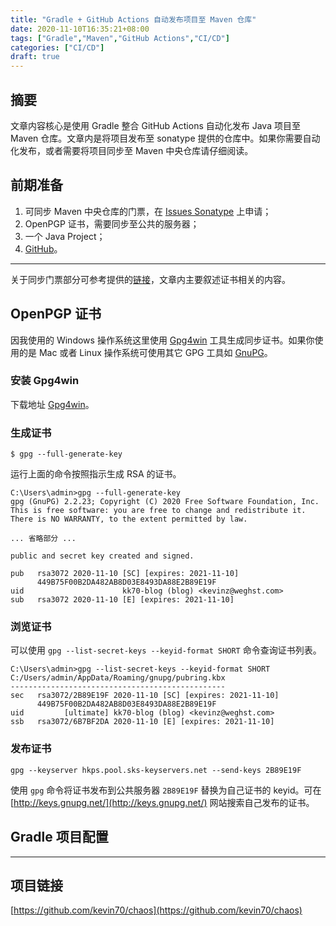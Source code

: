 ```yaml
---
title: "Gradle + GitHub Actions 自动发布项目至 Maven 仓库"
date: 2020-11-10T16:35:21+08:00
tags: ["Gradle","Maven","GitHub Actions","CI/CD"]
categories: ["CI/CD"]
draft: true
---
```


## 摘要
文章内容核心是使用 Gradle 整合 GitHub Actions 自动化发布 Java 项目至 Maven 仓库。文章内是将项目发布至 sonatype 提供的仓库中。如果你需要自动化发布，或者需要将项目同步至 Maven 中央仓库请仔细阅读。

## 前期准备
1. 可同步 Maven 中央仓库的门票，在 [Issues Sonatype](https://issues.sonatype.org/secure/Dashboard.jspa) 上申请；
2. OpenPGP 证书，需要同步至公共的服务器；
3. 一个 Java Project；
4. [GitHub](https://github.com/)。

---

关于同步门票部分可参考提供的[链接](https://central.sonatype.org/pages/producers.html)，文章内主要叙述证书相关的内容。

## OpenPGP 证书
因我使用的 Windows 操作系统这里使用 [Gpg4win](https://www.gpg4win.org/) 工具生成同步证书。如果你使用的是 Mac 或者 Linux 操作系统可使用其它 GPG 工具如 [GnuPG](https://www.gnupg.org/)。

### 安装 Gpg4win
下载地址 [Gpg4win](https://www.gpg4win.org/)。

### 生成证书
```shell
$ gpg --full-generate-key
```

运行上面的命令按照指示生成 RSA 的证书。

```
C:\Users\admin>gpg --full-generate-key
gpg (GnuPG) 2.2.23; Copyright (C) 2020 Free Software Foundation, Inc.
This is free software: you are free to change and redistribute it.
There is NO WARRANTY, to the extent permitted by law.

... 省略部分 ...

public and secret key created and signed.

pub   rsa3072 2020-11-10 [SC] [expires: 2021-11-10]
      449B75F00B2DA482AB8D03E8493DA88E2B89E19F
uid                      kk70-blog (blog) <kevinz@weghst.com>
sub   rsa3072 2020-11-10 [E] [expires: 2021-11-10]
```

### 浏览证书
可以使用 `gpg --list-secret-keys --keyid-format SHORT` 命令查询证书列表。
```
C:\Users\admin>gpg --list-secret-keys --keyid-format SHORT
C:/Users/admin/AppData/Roaming/gnupg/pubring.kbx
------------------------------------------------
sec   rsa3072/2B89E19F 2020-11-10 [SC] [expires: 2021-11-10]
      449B75F00B2DA482AB8D03E8493DA88E2B89E19F
uid         [ultimate] kk70-blog (blog) <kevinz@weghst.com>
ssb   rsa3072/6B7BF2DA 2020-11-10 [E] [expires: 2021-11-10]
```

### 发布证书
```shell
gpg --keyserver hkps.pool.sks-keyservers.net --send-keys 2B89E19F
```
使用 `gpg` 命令将证书发布到公共服务器 `2B89E19F` 替换为自己证书的 keyid。可在 [http://keys.gnupg.net/](http://keys.gnupg.net/) 网站搜索自己发布的证书。

## Gradle 项目配置


---

## 项目链接
[https://github.com/kevin70/chaos](https://github.com/kevin70/chaos)
